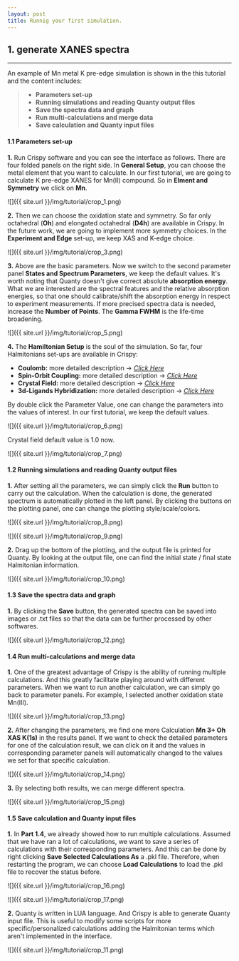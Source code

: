 ```yaml
---
layout: post
title: Runnig your first simulation.
---
```


## 1. generate XANES spectra
---

An example of Mn metal K pre-edge simulation is shown in the this tutorial and the content includes:

> - **Parameters set-up**
> - **Running simulations and reading Quanty output files**
> - **Save the spectra data and graph**
> - **Run multi-calculations and merge data**
> - **Save calculation and Quanty input files**


#### 1.1 Parameters set-up

**1.** Run Crispy software and you can see the interface as follows. There are four folded panels on the right side. In **General Setup**, you can choose the metal element that you want to calculate. In our first tutorial, we are going to calculate K pre-edge XANES for Mn(II) compound. So in **Elment and Symmetry** we click on **Mn**.  

![]({{ site.url }}/img/tutorial/crop_1.png)


**2.** Then we can choose the oxidation state and symmetry. So far only octahedral (**Oh**) and elongated octahedral (**D4h**) are available in Crispy. In the future work, we are going to implement more symmetry choices. In the **Experiment and Edge** set-up, we keep XAS and K-edge choice.


![]({{ site.url }}/img/tutorial/crop_3.png)


**3.** Above are the basic parameters. Now we switch to the second parameter panel **States and Spectrum Parameters**, we keep the default values. It's worth noting that Quanty doesn't give correct absolute **absorption energy**. What we are interested are the spectral features and the relative absorption energies, so that one should calibrate/shift the absorption energy in respect to experiment measurements. If more precised spectra data is needed, increase the **Number of Points**. The **Gamma FWHM** is the life-time broadening.


![]({{ site.url }}/img/tutorial/crop_5.png)


**4.** The **Hamiltonian Setup** is the soul of the simulation. So far, four Halmitonians set-ups are available in Crispy:

- **Coulomb:** more detailed description → *[Click Here](http://www.quanty.org/documentation/standard_operators/coulomb_repulsion)*
- **Spin-Orbit Coupling:** more detailed description → *[Click Here](http://www.quanty.org/documentation/standard_operators/spin_orbit_coupling)*
- **Crystal Field:** more detailed description → *[Click Here](http://www.quanty.org/documentation/standard_operators/crystal_field)*
- **3d-Ligands Hybridization:** more detailed description → *[Click Here](http://www.quanty.org/documentation/standard_operators/ligand_field)*


By double click the Parameter Value, one can change the parameters into the values of interest. In our first tutorial, we keep the default values.


![]({{ site.url }}/img/tutorial/crop_6.png)


Crystal field default value is 1.0 now.


![]({{ site.url }}/img/tutorial/crop_7.png)


#### 1.2 Running simulations and reading Quanty output files

**1.** After setting all the parameters, we can simply click the **Run** button to carry out the calculation. When the calculation is done, the generated spectrum is automatically plotted in the left panel. By clicking the buttons on the plotting panel, one can change the plotting style/scale/colors.


![]({{ site.url }}/img/tutorial/crop_8.png)


![]({{ site.url }}/img/tutorial/crop_9.png)


**2.** Drag up the bottom of the plotting, and the output file is printed for Quanty. By looking at the output file, one can find the initial state / final state Halmitonian information.


![]({{ site.url }}/img/tutorial/crop_10.png)


#### 1.3 Save the spectra data and graph

**1.** By clicking the **Save** button, the generated spectra can be saved into images or .txt files so that the data can be further processed by other softwares.


![]({{ site.url }}/img/tutorial/crop_12.png)


#### 1.4 Run multi-calculations and merge data

**1.** One of the greatest advantage of Crispy is the ability of running multiple calculations. And this greatly facilitate playing around with different parameters. When we want to run another calculation, we can simply go back to parameter panels. For example, I selected another oxidation state Mn(III).


![]({{ site.url }}/img/tutorial/crop_13.png)


**2.** After changing the parameters, we find one more Calculation 
**Mn 3+ Oh XAS K(1s)** 
in the results panel. If we want to check the detailed parameters for one of the calculation result, we can click on it and the values in corresponding parameter panels will automatically changed to the values we set for that specific calculation.


![]({{ site.url }}/img/tutorial/crop_14.png)


**3.** By selecting both results, we can merge different spectra.


![]({{ site.url }}/img/tutorial/crop_15.png)   


#### 1.5 Save calculation and Quanty input files

**1.** In **Part 1.4**, we already showed how to run multiple calculations. Assumed that we have ran a lot of calculations, we want to save a series of calculations with their corresponding parameters. And this can be done by right clicking **Save Selected Calculations As** a .pkl file. Therefore, when restarting the program, we can choose **Load Calculations** to load the .pkl file to recover the status before.


![]({{ site.url }}/img/tutorial/crop_16.png)


![]({{ site.url }}/img/tutorial/crop_17.png)
   
   
**2.** Quanty is written in LUA language. And Crispy is able to generate Quanty input file. This is useful to modify some scripts for more specific/personalized calculations adding the Halmitonian terms which aren't implemented in the interface.


![]({{ site.url }}/img/tutorial/crop_11.png)
